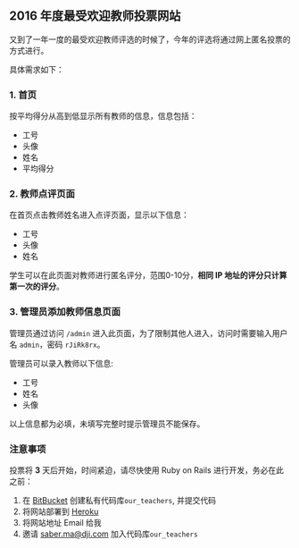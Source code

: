 ## 2016 年度最受欢迎教师投票网站

又到了一年一度的最受欢迎教师评选的时候了，今年的评选将通过网上匿名投票的方式进行。

具体需求如下：

### 1. 首页

按平均得分从高到低显示所有教师的信息，信息包括：

* 工号
* 头像
* 姓名
* 平均得分

### 2. 教师点评页面

在首页点击教师姓名进入点评页面，显示以下信息：

* 工号
* 头像
* 姓名

学生可以在此页面对教师进行匿名评分，范围0-10分，**相同 IP 地址的评分只计算第一次的评分**。

### 3. 管理员添加教师信息页面

管理员通过访问 `/admin` 进入此页面，为了限制其他人进入，访问时需要输入用户名 `admin`，密码 `rJiRk8rx`。

管理员可以录入教师以下信息:

* 工号
* 姓名
* 头像

以上信息都为必填，未填写完整时提示管理员不能保存。

### 注意事项

投票将 **3** 天后开始，时间紧迫，请尽快使用 Ruby on Rails 进行开发，务必在此之前：

1. 在 [BitBucket](https://bitbucket.org) 创建私有代码库`our_teachers`, 并提交代码
1. 将网站部署到 [Heroku](https://www.heroku.com)
1. 将网站地址 Email 给我
1. 邀请 saber.ma@dji.com 加入代码库`our_teachers`